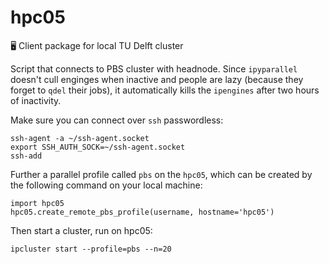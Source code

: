 # hpc05
🖥 Client package for local TU Delft cluster

Script that connects to PBS cluster with headnode. Since `ipyparallel` doesn't cull enginges when inactive and people are lazy (because they forget to `qdel` their jobs), it automatically kills the `ipengines` after two hours of inactivity.


Make sure you can connect over `ssh` passwordless:
```
ssh-agent -a ~/ssh-agent.socket
export SSH_AUTH_SOCK=~/ssh-agent.socket
ssh-add
```

Further a parallel profile called `pbs` on the `hpc05`, which can be created by the following command on your local machine:
```
import hpc05
hpc05.create_remote_pbs_profile(username, hostname='hpc05')
```

Then start a cluster, run on hpc05:

```
ipcluster start --profile=pbs --n=20
```
